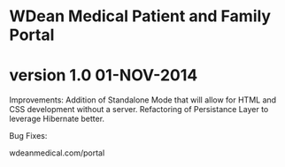 # WDean Medical Patient and Family Portal
# version 1.0  01-NOV-2014

Improvements:
Addition of Standalone Mode that will allow for HTML and CSS development without a server.
Refactoring of Persistance Layer to leverage Hibernate better.

Bug Fixes:

wdeanmedical.com/portal
